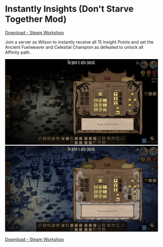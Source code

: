 # Instantly Insights (Don't Starve Together Mod)
[Download - Steam Workshop](https://steamcommunity.com/sharedfiles/filedetails/?id=2948410295)

Join a server as Wilson to instantly receive all 15 Insight Points and set the Ancient Fuelweaver and Celestial Champion as defeated to unlock all Affinity path.

![Mod Info](https://github.com/gerisonsabino/instantly_insights/blob/main/assets/modinfo-shadow.png)
![Mod Info](https://github.com/gerisonsabino/instantly_insights/blob/main/assets/modinfo-lunar.png)

[Download - Steam Workshop](https://steamcommunity.com/sharedfiles/filedetails/?id=2948410295)
